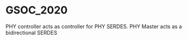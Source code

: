 # GSOC_2020

PHY controller acts as controller for PHY SERDES.
PHY Master acts as a bidirectional SERDES
